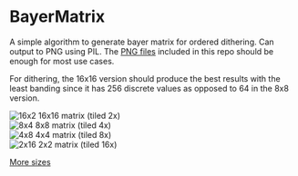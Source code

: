 # BayerMatrix
A simple algorithm to generate bayer matrix for ordered dithering. Can output to PNG using PIL. The [PNG files](https://github.com/tromero/BayerMatrix/blob/master/images/) included in this repo should be enough for most use cases.

For dithering, the 16x16 version should produce the best results with the least banding since it has 256 discrete values as opposed to 64 in the 8x8 version.

![16x2](https://github.com/tromero/BayerMatrix/blob/master/images/bayer16tile2.png) 16x16 matrix (tiled 2x)  
![8x4](https://github.com/tromero/BayerMatrix/blob/master/images/bayer8tile4.png) 8x8 matrix (tiled 4x)  
![4x8](https://github.com/tromero/BayerMatrix/blob/master/images/bayer4tile8.png) 4x4 matrix (tiled 8x)  
![2x16](https://github.com/tromero/BayerMatrix/blob/master/images/bayer2tile16.png) 2x2 matrix (tiled 16x)  

[More sizes](https://github.com/tromero/BayerMatrix/tree/master/images)

